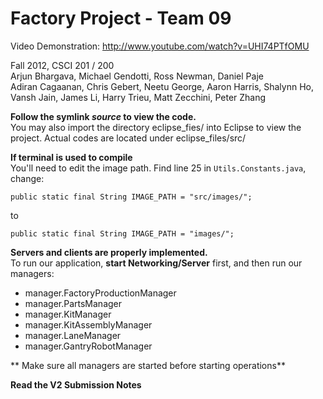 Factory Project - Team 09
======
Video Demonstration: http://www.youtube.com/watch?v=UHI74PTfOMU

Fall 2012, CSCI 201 / 200  
Arjun Bhargava, Michael Gendotti, Ross Newman, Daniel Paje  
Adiran Cagaanan, Chris Gebert, Neetu George, Aaron Harris, Shalynn Ho, Vansh Jain, James Li, Harry Trieu, Matt Zecchini, Peter Zhang

**Follow the symlink _source_ to view the code.**    
You may also import the directory eclipse_fies/ into Eclipse to view the project. Actual codes are located under eclipse_files/src/

**If terminal is used to compile**    
You'll need to edit the image path. Find line 25 in `Utils.Constants.java`, change:

`public static final String IMAGE_PATH = "src/images/";`

to

`public static final String IMAGE_PATH = "images/";`


**Servers and clients are properly implemented.**    
To run our application, **start Networking/Server** first, and then run our managers:

* manager.FactoryProductionManager
* manager.PartsManager
* manager.KitManager
* manager.KitAssemblyManager
* manager.LaneManager
* manager.GantryRobotManager

** Make sure all managers are started before starting operations**

**Read the V2 Submission Notes**
